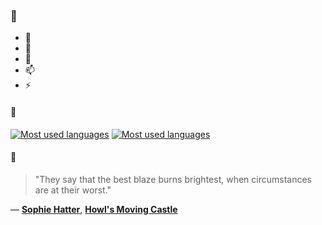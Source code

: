 ### 👋

- 🔭
- 🌱
- 💬
- 📫
- ⚡

#### 🧏

[![Most used languages](https://github-readme-stats-aynah.vercel.app/api/top-langs/?username=aynh&theme=solarized-dark&langs_count=6&layout=compact&hide_title=true)](https://github.com/anuraghazra/github-readme-stats#gh-dark-mode-only)
[![Most used languages](https://github-readme-stats-aynah.vercel.app/api/top-langs/?username=aynh&theme=solarized-light&langs_count=6&layout=compact&hide_title=true)](https://github.com/anuraghazra/github-readme-stats#gh-light-mode-only)

#### 💬

> "They say that the best blaze burns brightest, when circumstances are at their worst."

&mdash; [**Sophie Hatter**](https://myanimelist.net/character.php?q=Sophie%20Hatter&cat=character), [**Howl's Moving Castle**](https://myanimelist.net/search/all?q=Howl's%20Moving%20Castle&cat=all)
